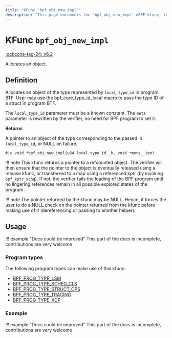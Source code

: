 ```yaml
---
title: "KFunc 'bpf_obj_new_impl'"
description: "This page documents the 'bpf_obj_new_impl' eBPF kfunc, including its defintion, usage, program types that can use it, and examples."
---
```

# KFunc `bpf_obj_new_impl`

<!-- [FEATURE_TAG](bpf_obj_new_impl) -->
[:octicons-tag-24: v6.2](https://github.com/torvalds/linux/commit/958cf2e273f0929c66169e0788031310e8118722)
<!-- [/FEATURE_TAG] -->

Allocates an object.

## Definition

Allocates an object of the type represented by `local_type_id` in
program BTF. User may use the bpf_core_type_id_local macro to pass the
type ID of a struct in program BTF.

The `local_type_id` parameter must be a known constant.
The `meta` parameter is rewritten by the verifier, no need for BPF
program to set it.

**Returns**

A pointer to an object of the type corresponding to the passed in `local_type_id`, or NULL on failure.

<!-- [KFUNC_DEF] -->
`#!c void *bpf_obj_new_impl(u64 local_type_id__k, void *meta__ign)`

!!! note
	This kfunc returns a pointer to a refcounted object. The verifier will then ensure that the pointer to the object 
	is eventually released using a release kfunc, or transferred to a map using a referenced kptr 
	(by invoking [`bpf_kptr_xchg`](../../helper-function/bpf_kptr_xchg.md)). If not, the verifier fails the 
	loading of the BPF program until no lingering references remain in all possible explored states of the program.

!!! note
	The pointer returned by the kfunc may be NULL. Hence, it forces the user to do a NULL check on the pointer returned 
	from the kfunc before making use of it (dereferencing or passing to another helper).
<!-- [/KFUNC_DEF] -->

## Usage

!!! example "Docs could be improved"
    This part of the docs is incomplete, contributions are very welcome

### Program types

The following program types can make use of this kfunc:

<!-- [KFUNC_PROG_REF] -->
- [BPF_PROG_TYPE_LSM](../program-type/BPF_PROG_TYPE_LSM.md)
- [BPF_PROG_TYPE_SCHED_CLS](../program-type/BPF_PROG_TYPE_SCHED_CLS.md)
- [BPF_PROG_TYPE_STRUCT_OPS](../program-type/BPF_PROG_TYPE_STRUCT_OPS.md)
- [BPF_PROG_TYPE_TRACING](../program-type/BPF_PROG_TYPE_TRACING.md)
- [BPF_PROG_TYPE_XDP](../program-type/BPF_PROG_TYPE_XDP.md)
<!-- [/KFUNC_PROG_REF] -->

### Example

!!! example "Docs could be improved"
    This part of the docs is incomplete, contributions are very welcome

